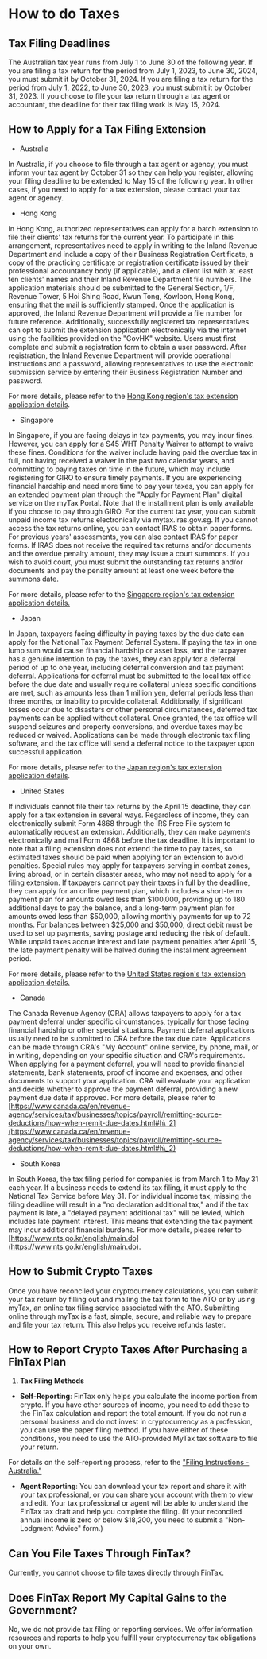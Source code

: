 # How to do Taxes

## Tax Filing Deadlines

The Australian tax year runs from July 1 to June 30 of the following year. If you are filing a tax return for the period from July 1, 2023, to June 30, 2024, you must submit it by October 31, 2024. If you are filing a tax return for the period from July 1, 2022, to June 30, 2023, you must submit it by October 31, 2023. If you choose to file your tax return through a tax agent or accountant, the deadline for their tax filing work is May 15, 2024.



## How to Apply for a Tax Filing Extension&#x20;

* Australia

In Australia, if you choose to file through a tax agent or agency, you must inform your tax agent by October 31 so they can help you register, allowing your filing deadline to be extended to May 15 of the following year. In other cases, if you need to apply for a tax extension, please contact your tax agent or agency.

* Hong Kong

In Hong Kong, authorized representatives can apply for a batch extension to file their clients' tax returns for the current year. To participate in this arrangement, representatives need to apply in writing to the Inland Revenue Department and include a copy of their Business Registration Certificate, a copy of the practicing certificate or registration certificate issued by their professional accountancy body (if applicable), and a client list with at least ten clients' names and their Inland Revenue Department file numbers. The application materials should be submitted to the General Section, 1/F, Revenue Tower, 5 Hoi Shing Road, Kwun Tong, Kowloon, Hong Kong, ensuring that the mail is sufficiently stamped. Once the application is approved, the Inland Revenue Department will provide a file number for future reference. Additionally, successfully registered tax representatives can opt to submit the extension application electronically via the internet using the facilities provided on the "GovHK" website. Users must first complete and submit a registration form to obtain a user password. After registration, the Inland Revenue Department will provide operational instructions and a password, allowing representatives to use the electronic submission service by entering their Business Registration Number and password.&#x20;

For more details, please refer to the [Hong Kong region's tax extension application details](../faqs/appendix/rules-for-tax-extensions/hong-kong.md).

* Singapore

In Singapore, if you are facing delays in tax payments, you may incur fines. However, you can apply for a S45 WHT Penalty Waiver to attempt to waive these fines. Conditions for the waiver include having paid the overdue tax in full, not having received a waiver in the past two calendar years, and committing to paying taxes on time in the future, which may include registering for GIRO to ensure timely payments. If you are experiencing financial hardship and need more time to pay your taxes, you can apply for an extended payment plan through the "Apply for Payment Plan" digital service on the myTax Portal. Note that the installment plan is only available if you choose to pay through GIRO. For the current tax year, you can submit unpaid income tax returns electronically via mytax.iras.gov.sg. If you cannot access the tax returns online, you can contact IRAS to obtain paper forms. For previous years' assessments, you can also contact IRAS for paper forms. If IRAS does not receive the required tax returns and/or documents and the overdue penalty amount, they may issue a court summons. If you wish to avoid court, you must submit the outstanding tax returns and/or documents and pay the penalty amount at least one week before the summons date.

&#x20;For more details, please refer to the [Singapore region's tax extension application details.](../faqs/appendix/rules-for-tax-extensions/singapore.md)

* Japan

In Japan, taxpayers facing difficulty in paying taxes by the due date can apply for the National Tax Payment Deferral System. If paying the tax in one lump sum would cause financial hardship or asset loss, and the taxpayer has a genuine intention to pay the taxes, they can apply for a deferral period of up to one year, including deferral conversion and tax payment deferral. Applications for deferral must be submitted to the local tax office before the due date and usually require collateral unless specific conditions are met, such as amounts less than 1 million yen, deferral periods less than three months, or inability to provide collateral. Additionally, if significant losses occur due to disasters or other personal circumstances, deferred tax payments can be applied without collateral. Once granted, the tax office will suspend seizures and property conversions, and overdue taxes may be reduced or waived. Applications can be made through electronic tax filing software, and the tax office will send a deferral notice to the taxpayer upon successful application.&#x20;

For more details, please refer to the [Japan region's tax extension application details](../faqs/appendix/rules-for-tax-extensions/japan.md).

* United States

If individuals cannot file their tax returns by the April 15 deadline, they can apply for a tax extension in several ways. Regardless of income, they can electronically submit Form 4868 through the IRS Free File system to automatically request an extension. Additionally, they can make payments electronically and mail Form 4868 before the tax deadline. It is important to note that a filing extension does not extend the time to pay taxes, so estimated taxes should be paid when applying for an extension to avoid penalties. Special rules may apply for taxpayers serving in combat zones, living abroad, or in certain disaster areas, who may not need to apply for a filing extension. If taxpayers cannot pay their taxes in full by the deadline, they can apply for an online payment plan, which includes a short-term payment plan for amounts owed less than $100,000, providing up to 180 additional days to pay the balance, and a long-term payment plan for amounts owed less than $50,000, allowing monthly payments for up to 72 months. For balances between $25,000 and $50,000, direct debit must be used to set up payments, saving postage and reducing the risk of default. While unpaid taxes accrue interest and late payment penalties after April 15, the late payment penalty will be halved during the installment agreement period.&#x20;

For more details, please refer to the [United States region's tax extension application details.](../faqs/appendix/rules-for-tax-extensions/united-states.md)

* Canada

The Canada Revenue Agency (CRA) allows taxpayers to apply for a tax payment deferral under specific circumstances, typically for those facing financial hardship or other special situations. Payment deferral applications usually need to be submitted to CRA before the tax due date. Applications can be made through CRA's "My Account" online service, by phone, mail, or in writing, depending on your specific situation and CRA's requirements. When applying for a payment deferral, you will need to provide financial statements, bank statements, proof of income and expenses, and other documents to support your application. CRA will evaluate your application and decide whether to approve the payment deferral, providing a new payment due date if approved. For more details, please refer to [https://www.canada.ca/en/revenue-agency/services/tax/businesses/topics/payroll/remitting-source-deductions/how-when-remit-due-dates.html#h\_2](https://www.canada.ca/en/revenue-agency/services/tax/businesses/topics/payroll/remitting-source-deductions/how-when-remit-due-dates.html#h\_2)

* South Korea

In South Korea, the tax filing period for companies is from March 1 to May 31 each year. If a business needs to extend its tax filing, it must apply to the National Tax Service before May 31. For individual income tax, missing the filing deadline will result in a "no declaration additional tax," and if the tax payment is late, a "delayed payment additional tax" will be levied, which includes late payment interest. This means that extending the tax payment may incur additional financial burdens. For more details, please refer to [https://www.nts.go.kr/english/main.do](https://www.nts.go.kr/english/main.do).



## How to Submit Crypto Taxes

Once you have reconciled your cryptocurrency calculations, you can submit your tax return by filling out and mailing the tax form to the ATO or by using myTax, an online tax filing service associated with the ATO. Submitting online through myTax is a fast, simple, secure, and reliable way to prepare and file your tax return. This also helps you receive refunds faster.



## How to Report Crypto Taxes After Purchasing a FinTax Plan

1. **Tax Filing Methods**

* **Self-Reporting**: FinTax only helps you calculate the income portion from crypto. If you have other sources of income, you need to add these to the FinTax calculation and report the total amount. If you do not run a personal business and do not invest in cryptocurrency as a profession, you can use the paper filing method. If you have either of these conditions, you need to use the ATO-provided MyTax tax software to file your return.&#x20;

For details on the self-reporting process, refer to the ["Filing Instructions - Australia."](../faqs/appendix/tax-filing-guide-for-australia.md)

* **Agent Reporting**: You can download your tax report and share it with your tax professional, or you can share your account with them to view and edit. Your tax professional or agent will be able to understand the FinTax tax draft and help you complete the filing. (If your reconciled annual income is zero or below $18,200, you need to submit a "Non-Lodgment Advice" form.)



## **Can You File Taxes Through FinTax?**

Currently, you cannot choose to file taxes directly through FinTax.



## **Does FinTax Report My Capital Gains to the Government?**

No, we do not provide tax filing or reporting services. We offer information resources and reports to help you fulfill your cryptocurrency tax obligations on your own.
